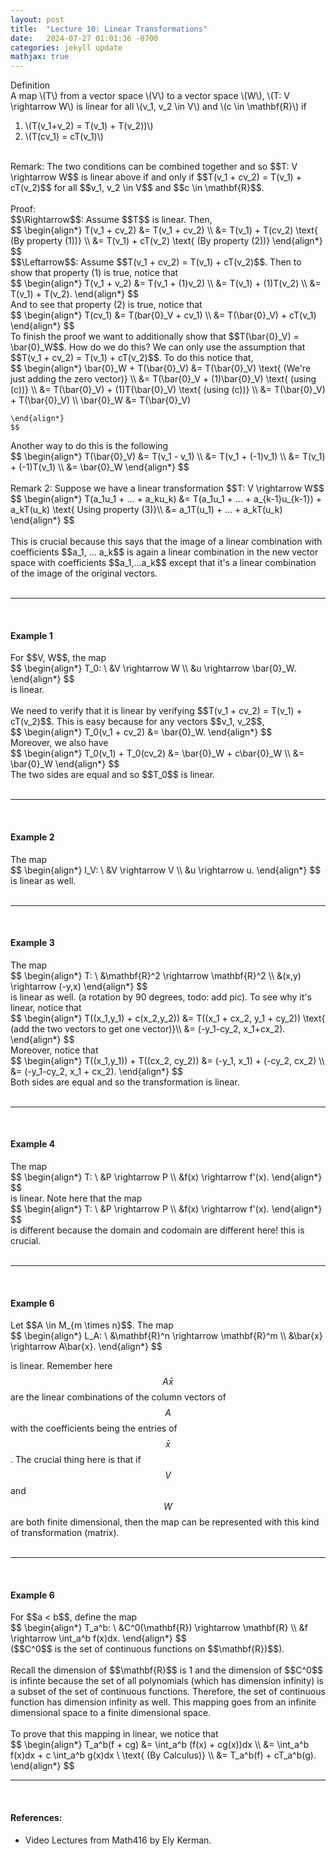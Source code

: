```yaml
---
layout: post
title:  "Lecture 10: Linear Transformations"
date:   2024-07-27 01:01:36 -0700
categories: jekyll update
mathjax: true
---
```

<div class="purdiv">
Definition
</div>
<div class="purbdiv">
A map \(T\) from a vector space \(V\) to a vector space \(W\), \(T: V \rightarrow W\) is linear for all \(v_1, v_2 \in V\) and \(c \in \mathbf{R}\) if
<ol>
	<li>\(T(v_1+v_2) = T(v_1) + T(v_2))\)</li>
	<li>\(T(cv_1) = cT(v_1)\)</li>
</ol>
</div>
<br>
Remark: The two conditions can be combined together and so $$T: V \rightarrow W$$ is linear above if and only if $$T(v_1 + cv_2) = T(v_1) + cT(v_2)$$ for all $$v_1, v_2 \in V$$ and $$c \in \mathbf{R}$$.
<br>
<br>
Proof: 
<br>
$$\Rightarrow$$: Assume $$T$$ is linear. Then,
<div>
	$$
	\begin{align*}
	 T(v_1 + cv_2) &= T(v_1 + cv_2) \\ 
	              &= T(v_1) + T(cv_2) \text{ (By property (1))} \\
				  &= T(v_1) + cT(v_2) \text{ (By property (2))}
	\end{align*}
	$$
</div> 
$$\Leftarrow$$: Assume $$T(v_1 + cv_2) = T(v_1) + cT(v_2)$$. Then to show that property (1) is true, notice that
<div>
	$$
	\begin{align*}
	 T(v_1 + v_2) &= T(v_1 + (1)v_2) \\
	              &= T(v_1) + (1)T(v_2) \\
				  &= T(v_1) + T(v_2).
	\end{align*}
	$$
</div> 
And to see that property (2) is true, notice that
<div>
	$$
	\begin{align*}
	 T(cv_1) &= T(bar{0}_V + cv_1) \\
	         &= T(\bar{0}_V) + cT(v_1)
	\end{align*}
	$$
</div>
To finish the proof we want to additionally show that $$T(\bar{0}_V) = \bar{0}_W$$. How do we do this? We can only use the assumption that $$T(v_1 + cv_2) = T(v_1) + cT(v_2)$$. To do this notice that,
<div>
	$$
	\begin{align*}
	 \bar{0}_W + T(\bar{0}_V) &= T(\bar{0}_V) \text{ (We're just adding the zero vector)} \\
	         &= T(\bar{0}_V + (1)\bar{0}_V) \text{ (using (c))} \\
			 &= T(\bar{0}_V) + (1)T(\bar{0}_V) \text{ (using (c))} \\
			 &= T(\bar{0}_V) + T(\bar{0}_V) \\
	\bar{0}_W &= T(\bar{0}_V) 
			 
	\end{align*}
	$$
</div>
Another way to do this is the following
<div>
	$$
	\begin{align*}
	 T(\bar{0}_V) &= T(v_1 - v_1) \\
	         &= T(v_1 + (-1)v_1) \\
			 &= T(v_1) + (-1)T(v_1) \\
			 &= \bar{0}_W
	\end{align*}
	$$
</div>
<br>
Remark 2: Suppose we have a linear transformation $$T: V \rightarrow W$$
<div>
	$$
	\begin{align*}
	 T(a_1u_1 + ... + a_ku_k) &= T(a_1u_1 + ... + a_{k-1}u_{k-1}) + a_kT(u_k) \text{ Using property (3)}\\
	 &= a_1T(u_1) + ... + a_kT(u_k)
	\end{align*}
	$$
</div>
<br>
This is crucial because this says that the image of a linear combination with coefficients $$a_1, ... a_k$$ is again a linear combination in the new vector space with coefficients $$a_1,...a_k$$ except that it's a linear combination of the image of the original vectors.
<br>
<br>
<hr>
<br>
<!------------------------------------------------------------------------------------>
<h4><b>Example 1</b></h4>
For $$V, W$$, the map
<div>
	$$
	\begin{align*}
	T_0: \ &V \rightarrow W \\ 
	&u \rightarrow \bar{0}_W.
	\end{align*}
	$$
</div>
is linear.
<br>
<br>
We need to verify that it is linear by verifying $$T(v_1 + cv_2) = T(v_1) + cT(v_2)$$. This is easy because for any vectors $$v_1, v_2$$,
<div>
	$$
	\begin{align*}
	 T_0(v_1 + cv_2) &= \bar{0}_W.
	 \end{align*}
	$$
</div>
Moreover, we also have
<div>
	$$
	\begin{align*}
	 T_0(v_1) + T_0(cv_2) &= \bar{0}_W + c\bar{0}_W \\
	                      &= \bar{0}_W
	\end{align*}
	$$
</div>
The two sides are equal and so $$T_0$$ is linear.
<br>
<br>
<hr>
<br>
<!------------------------------------------------------------------------------------>
<h4><b>Example 2</b></h4>
The map 
<div>
	$$
	\begin{align*}
	I_V: \ &V \rightarrow V \\
	&u \rightarrow u.
	\end{align*}
	$$
</div>
is linear as well.
<br>
<br>
<hr>
<br>
<!------------------------------------------------------------------------------------>
<h4><b>Example 3</b></h4>
The map 
<div>
	$$
	\begin{align*}
	T: \ &\mathbf{R}^2 \rightarrow \mathbf{R}^2  \\
	&(x,y) \rightarrow (-y,x)
	\end{align*}
	$$
</div>
is linear as well. (a rotation by 90 degrees, todo: add pic). To see why it's linear, notice that
<div>
	$$
	\begin{align*}
	 T((x_1,y_1) + c(x_2,y_2)) &= T((x_1 + cx_2, y_1 + cy_2)) \text{ (add the two vectors to get one vector)}\\ 
	 &= (-y_1-cy_2, x_1+cx_2).
	 \end{align*}
	$$
</div>
Moreover, notice that
<div>
	$$
	\begin{align*}
	 T((x_1,y_1)) + T((cx_2, cy_2)) &= (-y_1, x_1) + (-cy_2, cx_2) \\
	                                &= (-y_1-cy_2, x_1 + cx_2).
	\end{align*}
	$$
</div>
Both sides are equal and so the transformation is linear.
<br>
<br>
<hr>
<br>
<!------------------------------------------------------------------------------------>
<h4><b>Example 4</b></h4>
The map 
<div>
	$$
	\begin{align*}
	 T: \ &P \rightarrow P \\
	   &f(x) \rightarrow f'(x).
	\end{align*}
	$$
</div>
is linear. Note here that the map 
<div>
	$$
	\begin{align*}
	 T: \ &P \rightarrow P \\
	  &f(x) \rightarrow f'(x).
	\end{align*}
	$$
</div>
is different because the domain and codomain are different here! this is crucial. 
<br>
<br>
<hr>
<br>
<!------------------------------------------------------------------------------------>
<h4><b>Example 6</b></h4>
Let $$A \in M_{m \times n}$$. The map 
<div>
	$$
	\begin{align*}
	 L_A: \ &\mathbf{R}^n \rightarrow \mathbf{R}^m \\
	  &\bar{x} \rightarrow A\bar{x}.
	\end{align*}
	$$
</div>

is linear. Remember here $$A\bar{x}$$ are the linear combinations of the column vectors of $$A$$ with the coefficients being the entries of $$\bar{x}$$. The crucial thing here is that if $$V$$ and $$W$$ are both finite dimensional, then the map can be represented with this kind of transformation (matrix). 
<br>
<br>
<hr>
<br>
<!------------------------------------------------------------------------------------>
<h4><b>Example 6</b></h4>
For $$a < b$$, define the map 
<div>
	$$
	\begin{align*}
	 T_a^b: \ &C^0(\mathbf{R}) \rightarrow \mathbf{R} \\
	  &f \rightarrow \int_a^b f(x)dx.
	\end{align*}
	$$
</div>
($$C^0$$ is the set of continuous functions on $$\mathbf{R})$$). 
<br>
<br>
Recall the dimension of $$\mathbf{R}$$ is 1 and the dimension of $$C^0$$ is infinte because the set of all polynomials (which has dimension infinity) is a subset of the set of continuous functions. Therefore, the set of continuous function has dimension infinity as well. This mapping goes from an infinite dimensional space to a finite dimensional space.
<br>
<br>
To prove that this mapping in linear, we notice that
<div>
	$$
	\begin{align*}
	 T_a^b(f + cg) &= \int_a^b (f(x) + cg(x))dx \\
	          &= \int_a^b f(x)dx + c \int_a^b g(x)dx \ \text{ (By Calculus)} \\
	 &= T_a^b(f) + cT_a^b(g).
	\end{align*}
	$$
</div>
<hr>
<br>
<!------------------------------------------------------------------------------------>
<h4><b>References:</b></h4>
<ul>
<li>Video Lectures from Math416 by Ely Kerman.</li>
</ul>






















